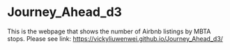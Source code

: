 # Journey_Ahead_d3

This is the webpage that shows the number of Airbnb listings by MBTA stops.
Please see link: https://vickyliuwenwei.github.io/Journey_Ahead_d3/
